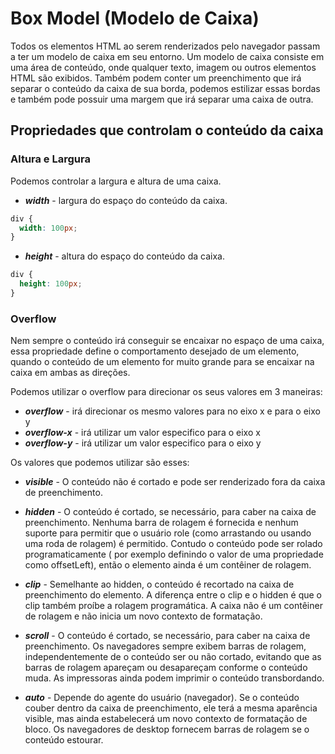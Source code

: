 # Box Model (Modelo de Caixa)

Todos os elementos HTML ao serem renderizados pelo navegador passam a ter um modelo de caixa em seu entorno. Um modelo de caixa consiste em uma área de conteúdo, onde qualquer texto, imagem ou outros elementos HTML são exibidos. Também podem conter um preenchimento que irá separar o conteúdo da caixa de sua borda, podemos estilizar essas bordas e também pode possuir uma margem que irá separar uma caixa de outra.

## Propriedades que controlam o conteúdo da caixa

### Altura e Largura

Podemos controlar a largura e altura de uma caixa.

- **_width_** - largura do espaço do conteúdo da caixa.

```css
div {
  width: 100px;
}
```

- **_height_** - altura do espaço do conteúdo da caixa.

```css
div {
  height: 100px;
}
```

### Overflow

Nem sempre o conteúdo irá conseguir se encaixar no espaço de uma caixa, essa propriedade define o comportamento desejado de um elemento, quando o conteúdo de um elemento for muito grande para se encaixar na caixa em ambas as direções.

Podemos utilizar o overflow para direcionar os seus valores em 3 maneiras:

- ***overflow*** - irá direcionar os mesmo valores para no eixo x e para o eixo y
- ***overflow-x*** - irá utilizar um valor especifico para o eixo x
- ***overflow-y*** - irá utilizar um valor especifico para o eixo y

Os valores que podemos utilizar são esses:

- ***visible*** - O conteúdo não é cortado e pode ser renderizado fora da caixa de preenchimento.

- ***hidden*** - O conteúdo é cortado, se necessário, para caber na caixa de preenchimento. Nenhuma barra de rolagem é fornecida e nenhum suporte para permitir que o usuário role (como arrastando ou usando uma roda de rolagem) é permitido. Contudo o conteúdo pode ser rolado programaticamente ( por exemplo definindo o valor de uma propriedade como offsetLeft), então o elemento ainda é um contêiner de rolagem.

- ***clip*** - Semelhante ao hidden, o conteúdo é recortado na caixa de preenchimento do elemento. A diferença entre o clip e o hidden é que o clip também proíbe a rolagem programática. A caixa não é um contêiner de rolagem e não inicia um novo contexto de formatação.

- ***scroll*** - O conteúdo é cortado, se necessário, para caber na caixa de preenchimento. Os navegadores sempre exibem barras de rolagem, independentemente de o conteúdo ser ou não cortado, evitando que as barras de rolagem apareçam ou desapareçam conforme o conteúdo muda. As impressoras ainda podem imprimir o conteúdo transbordando.

- ***auto*** - Depende do agente do usuário (navegador). Se o conteúdo couber dentro da caixa de preenchimento, ele terá a mesma aparência visible, mas ainda estabelecerá um novo contexto de formatação de bloco. Os navegadores de desktop fornecem barras de rolagem se o conteúdo estourar.
